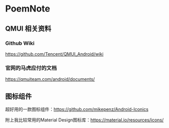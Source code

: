 # PoemNote


## QMUI 相关资料

### Github Wiki
https://github.com/Tencent/QMUI_Android/wiki

### 官网的马虎应付的文档
https://qmuiteam.com/android/documents/


## 图标组件

超好用的一款图标组件：https://github.com/mikepenz/Android-Iconics

附上我比较常用的Material Design图标库：https://material.io/resources/icons/